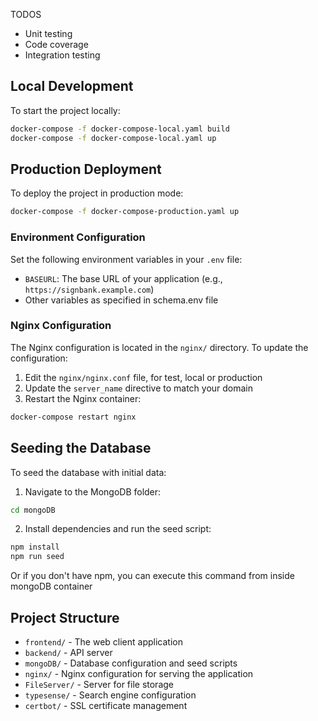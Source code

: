 TODOS
- Unit testing
- Code coverage
- Integration testing

## Local Development

To start the project locally:

```bash
docker-compose -f docker-compose-local.yaml build
docker-compose -f docker-compose-local.yaml up
```

## Production Deployment

To deploy the project in production mode:

```bash
docker-compose -f docker-compose-production.yaml up
```

### Environment Configuration

Set the following environment variables in your `.env` file:

- `BASEURL`: The base URL of your application (e.g., `https://signbank.example.com`)
- Other variables as specified in schema.env file

### Nginx Configuration

The Nginx configuration is located in the `nginx/` directory. To update the configuration:

1. Edit the `nginx/nginx.conf` file, for test, local or production
2. Update the `server_name` directive to match your domain
4. Restart the Nginx container:

```bash
docker-compose restart nginx
```

## Seeding the Database

To seed the database with initial data:

1. Navigate to the MongoDB folder:

```bash
cd mongoDB
```

2. Install dependencies and run the seed script:

```bash
npm install
npm run seed
```

Or if you don't have npm, you can execute this command from inside mongoDB container

## Project Structure

- `frontend/` - The web client application
- `backend/` - API server
- `mongoDB/` - Database configuration and seed scripts
- `nginx/` - Nginx configuration for serving the application
- `FileServer/` - Server for file storage
- `typesense/` - Search engine configuration
- `certbot/` - SSL certificate management
